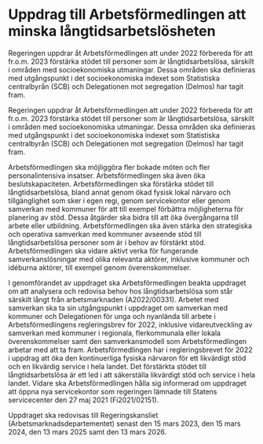 # Uppdrag till Arbetsförmedlingen att minska långtidsarbetslösheten

Regeringen uppdrar åt Arbetsförmedlingen att under 2022 förbereda för att fr.o.m. 2023 förstärka stödet till personer som är långtidsarbetslösa, särskilt i områden med socioekonomiska utmaningar. Dessa områden ska definieras med utgångspunkt i det socioekonomiska indexet som Statistiska centralbyrån (SCB) och Delegationen mot segregation (Delmos) har tagit fram.

Regeringen uppdrar åt Arbetsförmedlingen att under 2022 förbereda för att fr.o.m. 2023 förstärka stödet till personer som är långtidsarbetslösa, särskilt i områden med socioekonomiska utmaningar. Dessa områden ska definieras med utgångspunkt i det socioekonomiska indexet som Statistiska centralbyrån (SCB) och Delegationen mot segregation (Delmos) har tagit fram.

Arbetsförmedlingen ska möjliggöra fler bokade möten och fler personalintensiva insatser. Arbetsförmedlingen ska även öka beslutskapaciteten. Arbetsförmedlingen ska förstärka stödet till långtidsarbetslösa, bland annat genom ökad fysisk lokal närvaro och tillgänglighet som sker i egen regi, genom servicekontor eller genom samverkan med kommuner för att till exempel förbättra möjligheterna för planering av stöd. Dessa åtgärder ska bidra till att öka övergångarna till arbete eller utbildning. Arbetsförmedlingen ska även stärka den strategiska och operativa samverkan med kommuner avseende stöd till långtidsarbetslösa personer som är i behov av förstärkt stöd. Arbetsförmedlingen ska vidare aktivt verka för fungerande samverkanslösningar med olika relevanta aktörer, inklusive kommuner och idéburna aktörer, till exempel genom överenskommelser.

I genomförandet av uppdraget ska Arbetsförmedlingen beakta uppdraget om att analysera och redovisa behov hos långtidsarbetslösa som står särskilt långt från arbetsmarknaden (A2022/00331). Arbetet med samverkan ska ta sin utgångspunkt i uppdraget om samverkan med kommuner och Delegationen för unga och nyanlända till arbete i Arbetsförmedlingens regleringsbrev för 2022, inklusive vidareutveckling av samverkan med kommuner i regionala, flerkommunala eller lokala överenskommelser samt den samverkansmodell som Arbetsförmedlingen arbetar med att ta fram. Arbetsförmedlingen har i regleringsbrevet för 2022 i uppdrag att öka den kontinuerliga fysiska närvaron för ett likvärdigt stöd och en likvärdig service i hela landet. Det förstärkta stödet till långtidsarbetslösa är ett led i att säkerställa likvärdigt stöd och service i hela landet. Vidare ska Arbetsförmedlingen hålla sig informerad om uppdraget att öppna nya servicekontor som regeringen lämnade till Statens servicecenter den 27 maj 2021 (Fi2021/02151).

Uppdraget ska redovisas till Regeringskansliet (Arbetsmarknadsdepartementet) senast den 15 mars 2023, den 15 mars 2024, den 13 mars 2025 samt den 13 mars 2026.
